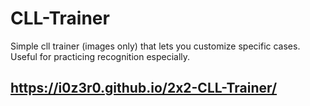 # CLL-Trainer

Simple cll trainer (images only) that lets you customize specific cases. Useful for practicing recognition especially. 

##  https://i0z3r0.github.io/2x2-CLL-Trainer/
